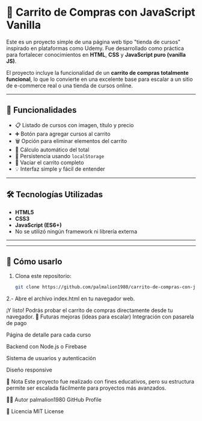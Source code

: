 # 🛒 Carrito de Compras con JavaScript Vanilla

Este es un proyecto simple de una página web tipo "tienda de cursos" inspirado en plataformas como Udemy. Fue desarrollado como práctica para fortalecer conocimientos en **HTML**, **CSS** y **JavaScript puro (vanilla JS)**.

El proyecto incluye la funcionalidad de un **carrito de compras totalmente funcional**, lo que lo convierte en una excelente base para escalar a un sitio de e-commerce real o una tienda de cursos online.

---

## 🚀 Funcionalidades

- 📋 Listado de cursos con imagen, título y precio
- ➕ Botón para agregar cursos al carrito
- 🗑️ Opción para eliminar elementos del carrito
- 🧮 Cálculo automático del total
- 💾 Persistencia usando `localStorage`
- 🧼 Vaciar el carrito completo
- 💡 Interfaz simple y fácil de entender

---

## 🛠️ Tecnologías Utilizadas

- **HTML5**
- **CSS3**
- **JavaScript (ES6+)**
- No se utilizó ningún framework ni librería externa

---


---

## 🧪 Cómo usarlo

1. Clona este repositorio:
   ```bash
   git clone https://github.com/palmalion1980/carrito-de-compras-con-js-vanilla.git
2.- Abre el archivo index.html en tu navegador web.

¡Y listo! Podrás probar el carrito de compras directamente desde tu navegador.
🧱 Futuras mejoras (ideas para escalar)
Integración con pasarela de pago

Página de detalle para cada curso

Backend con Node.js o Firebase

Sistema de usuarios y autenticación

Diseño responsive

📌 Nota
Este proyecto fue realizado con fines educativos, pero su estructura permite ser escalada fácilmente para proyectos más avanzados.

👨‍💻 Autor
palmalion1980
GitHub Profile

📄 Licencia
MIT License


